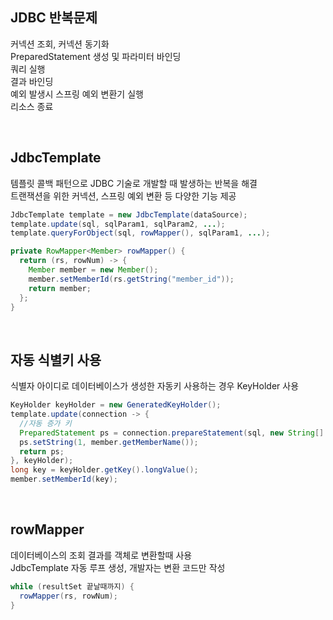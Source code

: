 ## JDBC 반복문제
커넥션 조회, 커넥션 동기화  
PreparedStatement 생성 및 파라미터 바인딩   
쿼리 실행  
결과 바인딩  
예외 발생시 스프링 예외 변환기 실행  
리소스 종료  

<br>

## JdbcTemplate
템플릿 콜백 패턴으로 JDBC 기술로 개발할 때 발생하는 반복을 해결  
트랜잭션을 위한 커넥션, 스프링 예외 변환 등 다양한 기능 제공  

````java
JdbcTemplate template = new JdbcTemplate(dataSource);
template.update(sql, sqlParam1, sqlParam2, ...);
template.queryForObject(sql, rowMapper(), sqlParam1, ...);

private RowMapper<Member> rowMapper() {
  return (rs, rowNum) -> {
    Member member = new Member();
    member.setMemberId(rs.getString("member_id"));
    return member;
  };
}
````

<br>

## 자동 식별키 사용
식별자 아이디로 데이터베이스가 생성한 자동키 사용하는 경우 KeyHolder 사용  

````java
KeyHolder keyHolder = new GeneratedKeyHolder();
template.update(connection -> {
  //자동 증가 키
  PreparedStatement ps = connection.prepareStatement(sql, new String[] {"id"});
  ps.setString(1, member.getMemberName());
  return ps;
}, keyHolder);
long key = keyHolder.getKey().longValue();
member.setMemberId(key);
````

<br>

## rowMapper
데이터베이스의 조회 결과를 객체로 변환할때 사용  
JdbcTemplate 자동 루프 생성, 개발자는 변환 코드만 작성  

````java
while (resultSet 끝날때까지) {
  rowMapper(rs, rowNum);
}
````

<br>
